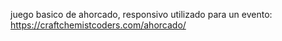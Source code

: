 juego basico de ahorcado, responsivo utilizado para un evento: https://craftchemistcoders.com/ahorcado/
